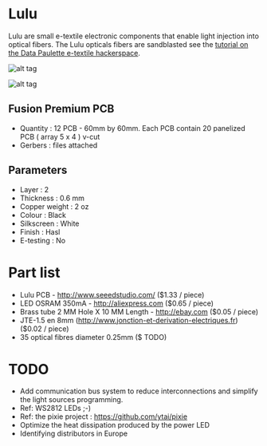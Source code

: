 # Lulu
Lulu are small e-textile electronic components that enable light injection into optical fibers.
The Lulu opticals fibers are sandblasted see the [tutorial on the Data Paulette e-textile hackerspace](http://wiki.datapaulette.org/doku.php/atelier/documentation/materiautheque/procedes_techniques/actionneurs_textiles/fibres_optiques).

![alt tag](https://farm2.staticflickr.com/1484/25915301344_d6258fcb50_z_d.jpg)

![alt tag](https://farm8.staticflickr.com/7402/27630202536_b89a30ebea_z_d.jpg)

## Fusion Premium PCB
- Quantity : 12 PCB - 60mm by 60mm. Each PCB contain 20 panelized PCB ( array 5 x 4 ) v-cut
- Gerbers : files attached

## Parameters
- Layer : 2
- Thickness : 0.6 mm
- Copper weight : 2 oz
- Colour : Black
- Silkscreen : White
- Finish : Hasl
- E-testing : No

# Part list
- Lulu PCB  - http://www.seeedstudio.com/ ($1.33 / piece)
- LED OSRAM 350mA - http://aliexpress.com ($0.65 / piece)
- Brass tube 2 MM Hole X 10 MM Length - http://ebay.com  ($0.05 / piece)
- JTE-1.5 en 8mm (http://www.jonction-et-derivation-electriques.fr) ($0.02 / piece)
- 35 optical fibres diameter 0.25mm ($ TODO)

# TODO
- Add communication bus system to reduce interconnections and simplify the light sources programming.
 - Ref: WS2812 LEDs ;-)
 - Ref: the pixie project : https://github.com/ytai/pixie
- Optimize the heat dissipation produced by the power LED
- Identifying distributors in Europe